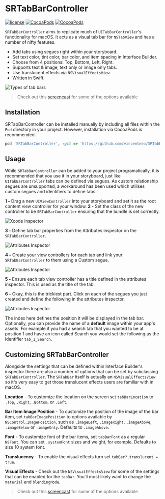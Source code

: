 # SRTabBarController
[![license](https://img.shields.io/github/license/mashape/apistatus.svg?maxAge=2592000)](https://github.com/steve228uk/SRTabBarController/blob/master/LICENSE) [![CocoaPods](https://img.shields.io/cocoapods/p/SRTabBarController.svg?maxAge=2592000)](https://cocoapods.org/pods/SRTabBarController) [![CocoaPods](https://img.shields.io/badge/forked%20pod-v0.1.2-orange.svg)](https://cocoapods.org/pods/SRTabBarController)

`SRTabBarController` aims to replicate much of `UITabBarController`'s functionality for macOS. It acts as a visual tab bar for `NSTabView` and has a number of nifty features.

- Add tabs using segues right within your storyboard.
- Set text color, tint color, bar color, and item spacing in Interface Builder.
- Choose from 4 positions: Top, Bottom, Left, Right.
- Supports text & image, text only or image only tabs.
- Use translucent effects via `NSVisualEffectsView`.
- Written in Swift.

![Types of tab bars](https://github.com/steve228uk/SRTabBarController/blob/master/Screenshots/Types.gif)

> Check out this [screencast](https://www.youtube.com/watch?v=IOidp1Hq24M&feature=youtu.be) for some of the options available

## Installation

SRTabBarController can be installed manually by including all files within the `Pod` directory in your project. However, installation via CocoaPods is recommended.

````ruby
pod 'SRTabBarController', :git => 'https://github.com/vincentneo/SRTabBarController.git'
````

## Usage

While `SRTabBarController` can be added to your project programatically, it is recommended that you use it in your storyboard, just like `UITabBarController` tabs can be defined via segues. As custom relationship segues are unsupported, a workaround has been used which utilises custom segues and identifiers to define tabs.

**1 -** Drag a new `UIViewController` into your storyboard and set it as the root content view controller for your window.
**2 -** Set the class of the new controller to be `SRTabBarController` ensuring that the bundle is set correctly.

![Xcode Inspector](https://github.com/steve228uk/SRTabBarController/blob/master/Screenshots/inspector-1.png)

**3 -** Define tab bar properties from the Attributes inspector on the `SRTabBarController`.

![Attributes Inspector](https://github.com/steve228uk/SRTabBarController/blob/master/Screenshots/inspector-2.png)

**4 -** Create your view controllers for each tab and link your `SRTabBarController` to them using a Custom segue.

![Attributes Inspector](https://github.com/steve228uk/SRTabBarController/blob/master/Screenshots/segue.gif)

**5 -** Ensure each tab view controller has a title defined in the attributes inspector. This is used as the title of the tab.

**6 -** Okay, this is the trickiest part. Click on each of the segues you just created and define the following in the attributes inspector.

![Attributes Inspector](https://github.com/steve228uk/SRTabBarController/blob/master/Screenshots/inspector-3.png)

The index here defines the position it will be displayed in the tab bar. Optionally, you can provide the name of a **default** image within your app's assets. For example if you had a search tab that you wanted to be at position 1 and have an icon called Search you would set the following as the identifier `tab_1_Search`.

## Customizing SRTabBarController

Alongside the settings that can be defined within Interface Builder's inspector there are also a number of options that can be set by subclassing `SRTabBarController`. The `SRTabBar` itself is actually an `NSVisualEffectsView` so it's very easy to get those translucent effects users are familiar with in macOS.

**Location** - To customize the location on the screen set `tabBarLocation` to `.Top`, `.Right`, `.Bottom`, or `.Left`.

**Bar Item Image Position** - To customize the position of the image of the bar item, set `tabBarImagePosition` to options available by `NSControl.ImagePosition`, such as `.imageLeft`, `.imageRight`, `.imageAbove`, `.imageBelow` or `.imageOnly`. Defaults to `.imageAbove`.

**Font** - To customize font of the bar items, set `tabBarFont` as a regular `NSFont`. You can set `.systemFont` sizes and weight, for example. Defaults to size 10 system font.

**Translucency** - To enable the visual effects turn set `tabBar?.translucent = true`.

**Visual Effects** - Check out the `NSVisualEffectsView` for some of the settings that can be enabled for the `tabBar`. You'll most likely want to change the `material` and `blendingMode`.

> Check out this [screencast](https://www.youtube.com/watch?v=IOidp1Hq24M&feature=youtu.be) for some of the options available
